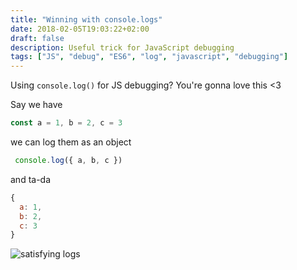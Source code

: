 ```yaml
---
title: "Winning with console.logs"
date: 2018-02-05T19:03:22+02:00
draft: false
description: Useful trick for JavaScript debugging
tags: ["JS", "debug", "ES6", "log", "javascript", "debugging"]
---
```

Using `console.log()` for JS debugging? You're gonna love this <3

Say we have
```javascript
const a = 1, b = 2, c = 3
```

we can log them as an object
```javascript
 console.log({ a, b, c })
 ```

and ta-da
```javascript
{
  a: 1,
  b: 2,
  c: 3
}
```

![satisfying logs](https://media.giphy.com/media/rOWcwUZGcbSnK/giphy.gif)
